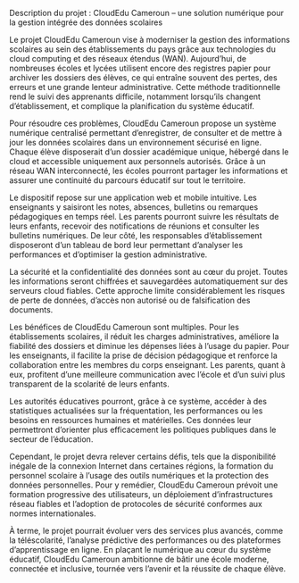 Description du projet : CloudEdu Cameroun – une solution numérique pour la gestion intégrée des données scolaires

Le projet CloudEdu Cameroun vise à moderniser la gestion des informations scolaires au sein des établissements du pays grâce aux technologies du cloud computing et des réseaux étendus (WAN). Aujourd’hui, de nombreuses écoles et lycées utilisent encore des registres papier pour archiver les dossiers des élèves, ce qui entraîne souvent des pertes, des erreurs et une grande lenteur administrative. Cette méthode traditionnelle rend le suivi des apprenants difficile, notamment lorsqu’ils changent d’établissement, et complique la planification du système éducatif.

Pour résoudre ces problèmes, CloudEdu Cameroun propose un système numérique centralisé permettant d’enregistrer, de consulter et de mettre à jour les données scolaires dans un environnement sécurisé en ligne. Chaque élève disposerait d’un dossier académique unique, hébergé dans le cloud et accessible uniquement aux personnels autorisés. Grâce à un réseau WAN interconnecté, les écoles pourront partager les informations et assurer une continuité du parcours éducatif sur tout le territoire.

Le dispositif repose sur une application web et mobile intuitive. Les enseignants y saisiront les notes, absences, bulletins ou remarques pédagogiques en temps réel. Les parents pourront suivre les résultats de leurs enfants, recevoir des notifications de réunions et consulter les bulletins numériques. De leur côté, les responsables d’établissement disposeront d’un tableau de bord leur permettant d’analyser les performances et d’optimiser la gestion administrative.

La sécurité et la confidentialité des données sont au cœur du projet. Toutes les informations seront chiffrées et sauvegardées automatiquement sur des serveurs cloud fiables. Cette approche limite considérablement les risques de perte de données, d’accès non autorisé ou de falsification des documents.

Les bénéfices de CloudEdu Cameroun sont multiples. Pour les établissements scolaires, il réduit les charges administratives, améliore la fiabilité des dossiers et diminue les dépenses liées à l’usage du papier. Pour les enseignants, il facilite la prise de décision pédagogique et renforce la collaboration entre les membres du corps enseignant. Les parents, quant à eux, profitent d’une meilleure communication avec l’école et d’un suivi plus transparent de la scolarité de leurs enfants.

Les autorités éducatives pourront, grâce à ce système, accéder à des statistiques actualisées sur la fréquentation, les performances ou les besoins en ressources humaines et matérielles. Ces données leur permettront d’orienter plus efficacement les politiques publiques dans le secteur de l’éducation.

Cependant, le projet devra relever certains défis, tels que la disponibilité inégale de la connexion Internet dans certaines régions, la formation du personnel scolaire à l’usage des outils numériques et la protection des données personnelles. Pour y remédier, CloudEdu Cameroun prévoit une formation progressive des utilisateurs, un déploiement d’infrastructures réseau fiables et l’adoption de protocoles de sécurité conformes aux normes internationales.

À terme, le projet pourrait évoluer vers des services plus avancés, comme la téléscolarité, l’analyse prédictive des performances ou des plateformes d’apprentissage en ligne. En plaçant le numérique au cœur du système éducatif, CloudEdu Cameroun ambitionne de bâtir une école moderne, connectée et inclusive, tournée vers l’avenir et la réussite de chaque élève.
